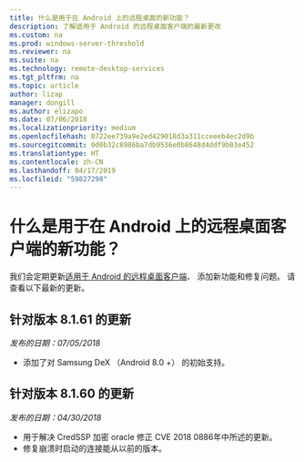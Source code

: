 ```yaml
---
title: 什么是用于在 Android 上的远程桌面的新功能？
description: 了解适用于 Android 的远程桌面客户端的最新更改
ms.custom: na
ms.prod: windows-server-threshold
ms.reviewer: na
ms.suite: na
ms.technology: remote-desktop-services
ms.tgt_pltfrm: na
ms.topic: article
author: lizap
manager: dongill
ms.author: elizapo
ms.date: 07/06/2018
ms.localizationpriority: medium
ms.openlocfilehash: 0722ee739a9e2ed429018d3a311cceeeb4ec2d9b
ms.sourcegitcommit: 0d0b32c8986ba7db9536e0b8648d4ddf9b03e452
ms.translationtype: HT
ms.contentlocale: zh-CN
ms.lasthandoff: 04/17/2019
ms.locfileid: "59827298"
---
```

# <a name="whats-new-for-the-remote-desktop-client-on-android"></a>什么是用于在 Android 上的远程桌面客户端的新功能？

我们会定期更新[适用于 Android 的远程桌面客户端](remote-desktop-android.md)、 添加新功能和修复问题。 请查看以下最新的更新。

## <a name="updates-for-version-8161"></a>针对版本 8.1.61 的更新
*发布的日期：07/05/2018*

- 添加了对 Samsung DeX （Android 8.0 +） 的初始支持。

## <a name="updates-for-version-8160"></a>针对版本 8.1.60 的更新
*发布的日期：04/30/2018*

- 用于解决 CredSSP 加密 oracle 修正 CVE 2018 0886年中所述的更新。
- 修复崩溃时启动的连接能从以前的版本。
